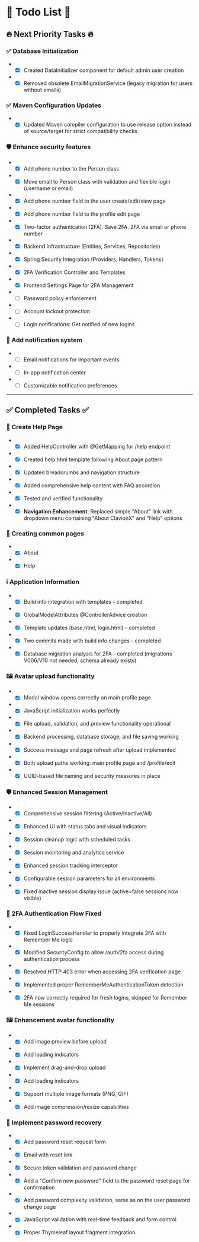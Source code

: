 # 📝 Todo List 📝

## 🔥 Next Priority Tasks 🔥

### ✅ Database Initialization

- - [x] Created DataInitializer component for default admin user creation
- - [x] Removed obsolete EmailMigrationService (legacy migration for users without emails)

### ✅ Maven Configuration Updates

- - [x] Updated Maven compiler configuration to use release option instead of source/target for strict compatibility checks

### 🛡️ Enhance security features

- - [x] Add phone number to the Person class
- - [x] Move email to Person class with validation and flexible login (username or email)
- - [x] Add phone number field to the user create/edit/view page
- - [x] Add phone number field to the profile edit page
- - [x] Two-factor authentication (2FA). Save 2FA. 2FA via email or phone number
- - [x] Backend Infrastructure (Entities, Services, Repositories)
- - [x] Spring Security Integration (Providers, Handlers, Tokens)  
- - [x] 2FA Verification Controller and Templates
- - [x] Frontend Settings Page for 2FA Management
- - [ ] Password policy enforcement
- - [ ] Account lockout protection
- - [ ] Login notifications: Get notified of new logins

### 🔔 Add notification system

- - [ ] Email notifications for important events
- - [ ] In-app notification center
- - [ ] Customizable notification preferences

---

## ✅ Completed Tasks ✅

### 📄 Create Help Page

- - [x] Added HelpController with @GetMapping for /help endpoint
- - [x] Created help.html template following About page pattern
- - [x] Updated breadcrumbs and navigation structure
- - [x] Added comprehensive help content with FAQ accordion
- - [x] Tested and verified functionality
- - [x] **Navigation Enhancement**: Replaced simple "About" link with dropdown menu containing "About ClavionX" and "Help" options

### 📄 Creating common pages

- - [x] About
- - [x] Help

### ℹ️ Application Information

- - [x] Build info integration with templates - completed
- - [x] GlobalModelAttributes @ControllerAdvice creation
- - [x] Template updates (base.html, login.html) - completed
- - [x] Two commits made with build info changes - completed
- - [x] Database migration analysis for 2FA - completed (migrations V006/V10 not needed, schema already exists)

### 🖼️ Avatar upload functionality

- - [x] Modal window opens correctly on main profile page
- - [x] JavaScript initialization works perfectly
- - [x] File upload, validation, and preview functionality operational
- - [x] Backend processing, database storage, and file saving working
- - [x] Success message and page refresh after upload implemented
- - [x] Both upload paths working: main profile page and /profile/edit
- - [x] UUID-based file naming and security measures in place

### 🛡️ Enhanced Session Management

- - [x] Comprehensive session filtering (Active/Inactive/All)
- - [x] Enhanced UI with status tabs and visual indicators
- - [x] Session cleanup logic with scheduled tasks
- - [x] Session monitoring and analytics service
- - [x] Enhanced session tracking interceptor
- - [x] Configurable session parameters for all environments
- - [x] Fixed inactive session display issue (active=false sessions now visible)

### 🔐 2FA Authentication Flow Fixed

- - [x] Fixed LoginSuccessHandler to properly integrate 2FA with Remember Me logic
- - [x] Modified SecurityConfig to allow /auth/2fa access during authentication process
- - [x] Resolved HTTP 403 error when accessing 2FA verification page
- - [x] Implemented proper RememberMeAuthenticationToken detection
- - [x] 2FA now correctly required for fresh logins, skipped for Remember Me sessions

### 🖼️ Enhancement avatar functionality

- - [x] Add image preview before upload
- - [x] Add loading indicators
- - [x] Implement drag-and-drop upload
- - [x] Add loading indicators
- - [x] Support multiple image formats (PNG, GIF)
- - [x] Add image compression/resize capabilities

### 🔑 Implement password recovery

- - [x] Add password reset request form
- - [x] Email with reset link
- - [x] Secure token validation and password change
- - [x] Add a "Confirm new password" field to the password reset page for confirmation
- - [x] Add password complexity validation, same as on the user password change page
- - [x] JavaScript validation with real-time feedback and form control
- - [x] Proper Thymeleaf layout fragment integration
